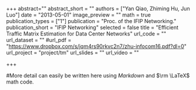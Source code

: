 +++
abstract=""
abstract_short = ""
authors = ["Yan Qiao, Zhiming Hu, Jun Luo"]
date = "2013-05-01"
image_preview = ""
math = true
publication_types = ["1"]
publication = "Proc. of the IFIP Networking."
publication_short = "IFIP Networking"
selected = false
title = "Efficient Traffic Matrix Estimation for Data Center Networks"
url_code = ""
url_dataset = ""
#url_pdf = "https://www.dropbox.com/s/jqm4rs90rkvc2n7/zhu-infocom16.pdf?dl=0"
url_project = "project/tm"
url_slides = ""
url_video = ""

+++

#More detail can easily be written here using *Markdown* and $\rm \LaTeX$ math code.
